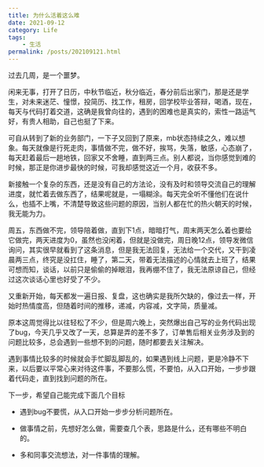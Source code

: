 ```yaml
---
title: 为什么活着这么难
date: 2021-09-12
category: Life
tags:
    - 生活
permalink: /posts/202109121.html
---
```

过去几周，是一个噩梦。

闲来无事，打开了日历，中秋节临近，秋分临近，春分前后出家门，那是还是学生，对未来迷茫、憧憬，投简历、找工作，租房，回学校毕业答辩，喝酒，现在，每天与代码打着交道，这确是我曾向往的，遇到的困难也是真实的，索性一路运气好，有贵人相助，自己也挺了下来。

可自从转到了新的业务部门，一下子又回到了原来，mb状态持续之久，难以想象。每天就像是行死走肉，事情做不完，做不好，挨骂，失落，敏感，心态崩了，每天赶着最后一趟地铁，回家又不舍睡，直到两三点。别人都说，当你感觉到难的时候，那正是你进步最快的时候，可我却感觉这近一个月，收获不多。

新接触一个复杂的东西，还是没有自己的方法论，没有及时和领导交流自己的理解进度，就忙着去做东西了，结果呢就是，一塌糊涂。每天完全听不懂他们在说什么，也插不上嘴，不清楚导致这些问题的原因，当别人都在忙的热火朝天的时候，我无能为力。

周五，东西做不完，领导陪着做，直到下1点，暗暗打气，周末两天怎么着也要给它做完，两天进度为0，虽然也没闲着，但就是没做完，周日晚12点，领导发微信询问，其实很早就看到了这条消息，但是我无法回复，无法给一个交代，又干到凌晨两三点，终究是没扛住，睡了，第二天，带着无法描述的心情就去上班了，结果可想而知，谈话，以前只是偷偷的掉眼泪，我再绷不住了，我无法原谅自己，但经过这次谈话心里也好受了不少。

又重新开始，每天都发一遍日报、复盘，这也确实是我所欠缺的，像过去一样，开始时热情度高，但随着时间的推移，递减，内容减，文字简，质量减。

原本这周觉得比以往轻松了不少，但是周六晚上，突然爆出自己写的业务代码出现了bug，今天几乎又改了一天，总算是弄的差不多了，订单售后相关业务涉及到的问题比较多，总会遇到一些想不到的问题，随时都要去关注解决。

遇到事情比较多的时候就会手忙脚乱脚乱的，如果遇到线上问题，更是冷静不下来，以后要以平常心来对待这件事，不要那么慌，不要怕，从入口开始，一步步跟着代码走，直到找到问题的所在。

下一步，希望自己能完成下面几个目标

- 遇到bug不要慌，从入口开始一步步分析问题所在。

- 做事情之前，先想好怎么做，需要查几个表，思路是什么，还有哪些不明白的。

- 多和同事交流想法，对一件事情的理解。

